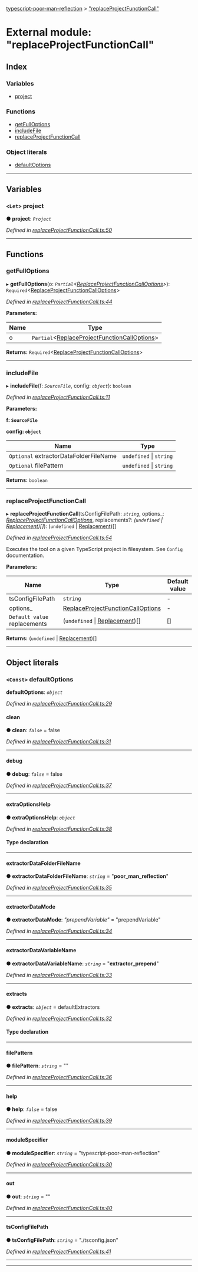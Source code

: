 [typescript-poor-man-reflection](../README.md) > ["replaceProjectFunctionCall"](../modules/_replaceprojectfunctioncall_.md)

# External module: "replaceProjectFunctionCall"

## Index

### Variables

* [project](_replaceprojectfunctioncall_.md#project)

### Functions

* [getFullOptions](_replaceprojectfunctioncall_.md#getfulloptions)
* [includeFile](_replaceprojectfunctioncall_.md#includefile)
* [replaceProjectFunctionCall](_replaceprojectfunctioncall_.md#replaceprojectfunctioncall)

### Object literals

* [defaultOptions](_replaceprojectfunctioncall_.md#defaultoptions)

---

## Variables

<a id="project"></a>

### `<Let>` project

**● project**: *`Project`*

*Defined in [replaceProjectFunctionCall.ts:50](https://github.com/cancerberoSgx/typescript-poor-man-reflection/blob/e049fbf/src/replaceProjectFunctionCall.ts#L50)*

___

## Functions

<a id="getfulloptions"></a>

###  getFullOptions

▸ **getFullOptions**(o: *`Partial`<[ReplaceProjectFunctionCallOptions](../interfaces/_types_.replaceprojectfunctioncalloptions.md)>*): `Required`<[ReplaceProjectFunctionCallOptions](../interfaces/_types_.replaceprojectfunctioncalloptions.md)>

*Defined in [replaceProjectFunctionCall.ts:44](https://github.com/cancerberoSgx/typescript-poor-man-reflection/blob/e049fbf/src/replaceProjectFunctionCall.ts#L44)*

**Parameters:**

| Name | Type |
| ------ | ------ |
| o | `Partial`<[ReplaceProjectFunctionCallOptions](../interfaces/_types_.replaceprojectfunctioncalloptions.md)> |

**Returns:** `Required`<[ReplaceProjectFunctionCallOptions](../interfaces/_types_.replaceprojectfunctioncalloptions.md)>

___
<a id="includefile"></a>

###  includeFile

▸ **includeFile**(f: *`SourceFile`*, config: *`object`*): `boolean`

*Defined in [replaceProjectFunctionCall.ts:11](https://github.com/cancerberoSgx/typescript-poor-man-reflection/blob/e049fbf/src/replaceProjectFunctionCall.ts#L11)*

**Parameters:**

**f: `SourceFile`**

**config: `object`**

| Name | Type |
| ------ | ------ |
| `Optional` extractorDataFolderFileName | `undefined` \| `string` |
| `Optional` filePattern | `undefined` \| `string` |

**Returns:** `boolean`

___
<a id="replaceprojectfunctioncall"></a>

###  replaceProjectFunctionCall

▸ **replaceProjectFunctionCall**(tsConfigFilePath: *`string`*, options_: *[ReplaceProjectFunctionCallOptions](../interfaces/_types_.replaceprojectfunctioncalloptions.md)*, replacements?: *(`undefined` \| [Replacement](../interfaces/_types_.replacement.md))[]*): (`undefined` \| [Replacement](../interfaces/_types_.replacement.md))[]

*Defined in [replaceProjectFunctionCall.ts:54](https://github.com/cancerberoSgx/typescript-poor-man-reflection/blob/e049fbf/src/replaceProjectFunctionCall.ts#L54)*

Executes the tool on a given TypeScript project in filesystem. See `Config` documentation.

**Parameters:**

| Name | Type | Default value |
| ------ | ------ | ------ |
| tsConfigFilePath | `string` | - |
| options_ | [ReplaceProjectFunctionCallOptions](../interfaces/_types_.replaceprojectfunctioncalloptions.md) | - |
| `Default value` replacements | (`undefined` \| [Replacement](../interfaces/_types_.replacement.md))[] |  [] |

**Returns:** (`undefined` \| [Replacement](../interfaces/_types_.replacement.md))[]

___

## Object literals

<a id="defaultoptions"></a>

### `<Const>` defaultOptions

**defaultOptions**: *`object`*

*Defined in [replaceProjectFunctionCall.ts:29](https://github.com/cancerberoSgx/typescript-poor-man-reflection/blob/e049fbf/src/replaceProjectFunctionCall.ts#L29)*

<a id="defaultoptions.clean"></a>

####  clean

**● clean**: *`false`* = false

*Defined in [replaceProjectFunctionCall.ts:31](https://github.com/cancerberoSgx/typescript-poor-man-reflection/blob/e049fbf/src/replaceProjectFunctionCall.ts#L31)*

___
<a id="defaultoptions.debug"></a>

####  debug

**● debug**: *`false`* = false

*Defined in [replaceProjectFunctionCall.ts:37](https://github.com/cancerberoSgx/typescript-poor-man-reflection/blob/e049fbf/src/replaceProjectFunctionCall.ts#L37)*

___
<a id="defaultoptions.extraoptionshelp"></a>

####  extraOptionsHelp

**● extraOptionsHelp**: *`object`*

*Defined in [replaceProjectFunctionCall.ts:38](https://github.com/cancerberoSgx/typescript-poor-man-reflection/blob/e049fbf/src/replaceProjectFunctionCall.ts#L38)*

#### Type declaration

___
<a id="defaultoptions.extractordatafolderfilename"></a>

####  extractorDataFolderFileName

**● extractorDataFolderFileName**: *`string`* = "__poor_man_reflection__"

*Defined in [replaceProjectFunctionCall.ts:35](https://github.com/cancerberoSgx/typescript-poor-man-reflection/blob/e049fbf/src/replaceProjectFunctionCall.ts#L35)*

___
<a id="defaultoptions.extractordatamode"></a>

####  extractorDataMode

**● extractorDataMode**: *"prependVariable"* = "prependVariable"

*Defined in [replaceProjectFunctionCall.ts:34](https://github.com/cancerberoSgx/typescript-poor-man-reflection/blob/e049fbf/src/replaceProjectFunctionCall.ts#L34)*

___
<a id="defaultoptions.extractordatavariablename"></a>

####  extractorDataVariableName

**● extractorDataVariableName**: *`string`* = "__extractor_prepend__"

*Defined in [replaceProjectFunctionCall.ts:33](https://github.com/cancerberoSgx/typescript-poor-man-reflection/blob/e049fbf/src/replaceProjectFunctionCall.ts#L33)*

___
<a id="defaultoptions.extracts"></a>

####  extracts

**● extracts**: *`object`* =  defaultExtractors

*Defined in [replaceProjectFunctionCall.ts:32](https://github.com/cancerberoSgx/typescript-poor-man-reflection/blob/e049fbf/src/replaceProjectFunctionCall.ts#L32)*

#### Type declaration

[k: `string`]: [Extractor](_types_.md#extractor)

___
<a id="defaultoptions.filepattern"></a>

####  filePattern

**● filePattern**: *`string`* = ""

*Defined in [replaceProjectFunctionCall.ts:36](https://github.com/cancerberoSgx/typescript-poor-man-reflection/blob/e049fbf/src/replaceProjectFunctionCall.ts#L36)*

___
<a id="defaultoptions.help"></a>

####  help

**● help**: *`false`* = false

*Defined in [replaceProjectFunctionCall.ts:39](https://github.com/cancerberoSgx/typescript-poor-man-reflection/blob/e049fbf/src/replaceProjectFunctionCall.ts#L39)*

___
<a id="defaultoptions.modulespecifier"></a>

####  moduleSpecifier

**● moduleSpecifier**: *`string`* = "typescript-poor-man-reflection"

*Defined in [replaceProjectFunctionCall.ts:30](https://github.com/cancerberoSgx/typescript-poor-man-reflection/blob/e049fbf/src/replaceProjectFunctionCall.ts#L30)*

___
<a id="defaultoptions.out"></a>

####  out

**● out**: *`string`* = ""

*Defined in [replaceProjectFunctionCall.ts:40](https://github.com/cancerberoSgx/typescript-poor-man-reflection/blob/e049fbf/src/replaceProjectFunctionCall.ts#L40)*

___
<a id="defaultoptions.tsconfigfilepath"></a>

####  tsConfigFilePath

**● tsConfigFilePath**: *`string`* = "./tsconfig.json"

*Defined in [replaceProjectFunctionCall.ts:41](https://github.com/cancerberoSgx/typescript-poor-man-reflection/blob/e049fbf/src/replaceProjectFunctionCall.ts#L41)*

___

___

